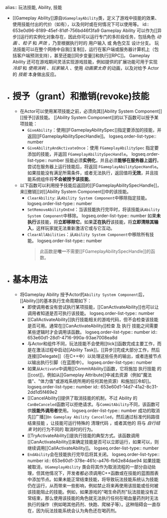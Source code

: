alias:: 玩法技能, Ability, 技能

- [[Gameplay Ability]]源自`UGameplayAbility`类，定义了游戏中技能的效果、使用技能付出的代价（如有），以及何时或在何情况下可以使用等。
  id:: 653e0d96-8189-45ef-81df-756bd46f3fa9
  Gameplay Ability 可以作为[[异步]]运行的实例化对象存在，因此你可以运行专门的多阶段任务，包括角色 *动画* 、*粒子* 和 *声效* ，乃至根据执行时的 用户输入 或 角色交互 设计分支。
  玩法技能可以在整个网络中自我[[复制]]，运行在客户端或服务器计算机上（包括客户端预测支持），甚至还能[[同步变量]]和执行[[RPC]]。
  Gameplay Ability 还可在游戏期间灵活实现游戏技能，例如提供的扩展功能可用于实现 *冷却* 和 *使用消耗* 、*玩家输入* 、使用 *动画蒙太奇* 的动画，以及对给予 Actor 的 *技能* 本身做出反应。
- # 授予（grant）和撤销(revoke)技能
	- 在Actor可以使用某项技能之前，必须向其[[Ability System Component]][[授予]]该技能。
	  [[Ability System Component]]的以下函数可以授予某项技能：
		- `GiveAbility`：使用[[FGameplayAbilitySpec]]指定要添加的技能，并返回[[FGameplayAbilitySpecHandle]]。
		  logseq.order-list-type:: number
		- `GiveAbilityAndActivateOnce`：使用 `FGameplayAbilitySpec` 指定要添加的技能，并返回 `FGameplayAbilitySpecHandle`。
		  logseq.order-list-type:: number
		  技能必须**实例化**，并且必须**能够在服务器上运行**。尝试在服务器上运行技能后，将返回 `FGameplayAbilitySpecHandle`。如果技能没有满足所需条件，或者无法执行，返回值将**无效**，并且技能系统组件将**不会被授予该技能**。
	- 以下函数可以利用授予技能后返回的[[FGameplayAbilitySpecHandle]]，来[[撤销]]对[[Ability System Component]]中的该技能。
		- `ClearAbility`: 从`Ability System Component`中移除指定技能。
		  logseq.order-list-type:: number
		- `SetRemoveAbilityOnEnd`：当该技能执行完毕时，将该技能从`Ability System Component`中移除。
		  logseq.order-list-type:: number
		  如果**未执行**该技能，将**立即移除它**。如果**正在执行**该技能，将**立即清除其输入**，这样玩家就无法重新激活它或与它互动。
		- `ClearAllAbilities`：从`Ability System Component`中移除所有技能。
		  logseq.order-list-type:: number
		  >此函数是**唯一**不需要[[FGameplayAbilitySpecHandle]]的函数。
- # 基本用法
	- 将Gameplay Ability 授予Actor的`Ability System Component`后，[[Ability]]的基本执行生命周期如下：
		- 即使调用者没有尝试执行某项技能，[[CanActivateAbility]]也可以让调用者知道是否可执行该技能。
		  logseq.order-list-type:: number
		- [[CallActivateAbility]]执行技能相关的游戏代码，但不会检查该技能是否可用。通常在[[CanActivateAbility]]检查 及 执行 技能之间需要某些逻辑时才会调用该函数。
		  logseq.order-list-type:: number
		  id:: 653e60d1-28d1-4716-990a-93ae7008ea8d
		- 与Actor和组件不同，玩法技能不会使用[[tick]]函数完成主要工作，而是在激活过程中启动[[Ability Task]]，[[异步]]完成大部分工作，然后连接[[Delegate]]（在C++中）以处理这些任务的输出，或者连接节点以输出执行引脚（在蓝图中）。
		  logseq.order-list-type:: number
		- 如果从`Activate`中调用[[CommitAbility]]函数，它将施加 执行技能 的[[cost]]，例如从[[Gameplay Attribute]]中减去资源（例如"魔法值"、"体力值"或游戏系统所用的任何其他资源）和施加[[冷却]]。
		  logseq.order-list-type:: number
		  id:: 653e60d1-14d7-41a2-8c31-2dd1d5f469e2
		- [[CancelAbility]]提供了取消技能的机制，不过 Ability 的`CanBeCanceled`函数可以拒绝请求。与`CommitAbility`不同，该函数可供**技能外调用者**使用。
		  logseq.order-list-type:: number
		  成功的取消先[[广播]]`On Gameplay Ability Cancelled`，然后通过标准代码路径 结束技能 ，让技能可运行特殊的 清理代码 ，或者其他的 将与 *自行结束* 时的行为不同的 取消时的行为。
		- [[TryActivateAbility]]是执行技能的典型方式。该函数调用[[CanActivateAbility]]来确定技能是否可以立即运行，如果可以，则继续调用[[CallActivateAbility]]。
		  logseq.order-list-type:: number
		- `EndAbility`会在技能执行完毕后将其关闭。
		  logseq.order-list-type:: number
		  id:: 653e60d1-378e-461c-a476-fb62e84dae94
		  如果技能被取消，`UGameplayAbility` 类会将其作为取消流程的一部分自动处理，但其他情况下，开发者都必须调用C++函数或在技能的蓝图图表中添加节点。如果未能正常结束技能，将导致玩法技能系统认为技能仍在运行，从而带来一些影响，例如禁止将来再使用该技能或任何被该技能阻止的技能。例如，如果游戏的"喝生命药剂"玩法技能没有正常结束，那么使用该技能的角色就无法执行任何在喝血量药剂时无法执行的操作（例如喝其他药剂、快跑、爬梯子等）。这种阻碍会一直存在，因为玩法技能系统会认为角色还在喝药剂。